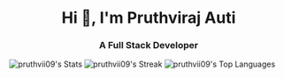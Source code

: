 <h1 align="center">Hi 👋, I'm Pruthviraj Auti</h1>
<h3 align="center">A Full Stack Developer</h3>

![pruthvii09's Stats](https://github-readme-stats.vercel.app/api?username=pruthvii09&theme=tokyonight&show_icons=true&hide_border=true&count_private=true)
![pruthvii09's Streak](https://github-readme-streak-stats.herokuapp.com/?user=pruthvii09&theme=tokyonight&hide_border=true)
![pruthvii09's Top Languages](https://github-readme-stats.vercel.app/api/top-langs/?username=pruthvii09&theme=tokyonight&show_icons=true&hide_border=true&layout=compact)

